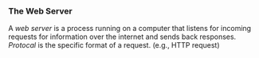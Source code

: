 ### The Web Server
A _web server_ is a process running on a computer that listens for incoming requests for information over the internet and sends back responses. 
_Protocal_ is the specific format of a request. (e.g., HTTP request) 
 
 

<!--stackedit_data:
eyJoaXN0b3J5IjpbMjEwODE5NTQ4MiwxMTQ4MjUwNjA0LC0xNj
E0MjQ5MTM3LDE5MjE3OTE4NywtMjA4ODc0NjYxMl19
-->